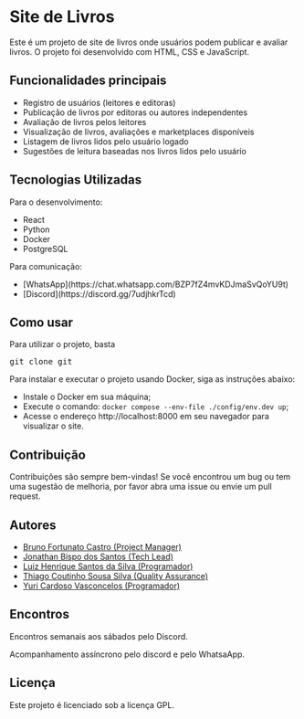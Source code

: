 <h1>Site de Livros</h1>
<p>Este é um projeto de site de livros onde usuários podem publicar e avaliar livros. O projeto foi desenvolvido com HTML, CSS e JavaScript.</p>

<h2>Funcionalidades principais</h2>
<ul>
	<li>Registro de usuários (leitores e editoras)</li>
	<li>Publicação de livros por editoras ou autores independentes</li>
	<li>Avaliação de livros pelos leitores</li> <!-- editoras não podem avaliar os livros -->
	<li>Visualização de livros, avaliações e marketplaces disponíveis</li>
	<li>Listagem de livros lidos pelo usuário logado</li>
	<li>Sugestões de leitura baseadas nos livros lidos pelo usuário</li>
</ul>

<h2>Tecnologias Utilizadas</h2>
<p>Para o desenvolvimento:</p>
<ul>
	<li>React</li>
	<li>Python</li>
	<li>Docker</li>
	<li>PostgreSQL</li>
</ul>

<p>Para comunicação:</p>
<ul>
	<li>[WhatsApp](https://chat.whatsapp.com/BZP7fZ4mvKDJmaSvQoYU9t)</li>
	<li>[Discord](https://discord.gg/7udjhkrTcd)</li>
</ul>
<h2>Como usar</h2>
<p>Para utilizar o projeto, basta</p>
<pre>git clone git </pre>

<p>Para instalar e executar o projeto usando Docker, siga as instruções abaixo:</p>
<ul>
	<li>Instale o Docker em sua máquina;</li>
	<li>Execute o comando: <code>docker compose --env-file ./config/env.dev up</code>;</li>
	<li>Acesse o endereço http://localhost:8000 em seu navegador para visualizar o site.</li>
</ul>

<h2>Contribuição</h2>
<p>Contribuições são sempre bem-vindas! Se você encontrou um bug ou tem uma sugestão de melhoria, por favor abra uma issue ou envie um pull request.</p>

<h2>Autores</h2>
<!-- <p>Este projeto foi desenvolvido por:</p> -->
<ul>
	<li> <a href = "">Bruno Fortunato Castro (Project Manager)</a></li>
	<li> <a href = "">Jonathan Bispo dos Santos (Tech Lead)</a></li>
	<li> <a href = "">Luiz Henrique Santos da Silva (Programador)</a></li>
	<li> <a href = "https://github.com/CoutinhoThiago"> Thiago Coutinho Sousa Silva (Quality Assurance) </a></li>
	<li> <a href = "">Yuri Cardoso Vasconcelos (Programador)</a></li>
</ul>

<h2>Encontros</h2>
<p>Encontros semanais aos sábados pelo Discord.</p>
<p>Acompanhamento assíncrono pelo discord e pelo WhatsaApp.</p>

<h2>Licença</h2>
<p>Este projeto é licenciado sob a licença GPL.</p>
